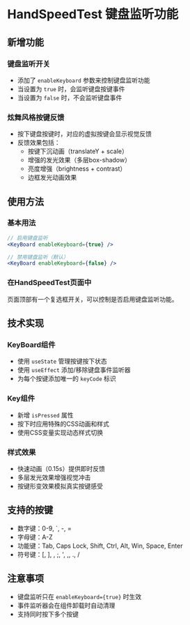 # HandSpeedTest 键盘监听功能

## 新增功能

### 键盘监听开关
- 添加了 `enableKeyboard` 参数来控制键盘监听功能
- 当设置为 `true` 时，会监听键盘按键事件
- 当设置为 `false` 时，不会监听键盘事件

### 炫舞风格按键反馈
- 按下键盘按键时，对应的虚拟按键会显示视觉反馈
- 反馈效果包括：
  - 按键下沉动画（translateY + scale）
  - 增强的发光效果（多层box-shadow）
  - 亮度增强（brightness + contrast）
  - 边框发光动画效果

## 使用方法

### 基本用法
```jsx
// 启用键盘监听
<KeyBoard enableKeyboard={true} />

// 禁用键盘监听（默认）
<KeyBoard enableKeyboard={false} />
```

### 在HandSpeedTest页面中
页面顶部有一个复选框开关，可以控制是否启用键盘监听功能。

## 技术实现

### KeyBoard组件
- 使用 `useState` 管理按键按下状态
- 使用 `useEffect` 添加/移除键盘事件监听器
- 为每个按键添加唯一的 `keyCode` 标识

### Key组件
- 新增 `isPressed` 属性
- 按下时应用特殊的CSS动画和样式
- 使用CSS变量实现动态样式切换

### 样式效果
- 快速动画（0.15s）提供即时反馈
- 多层发光效果增强视觉冲击
- 按键形变效果模拟真实按键感受

## 支持的按键
- 数字键：0-9, `, -, =
- 字母键：A-Z
- 功能键：Tab, Caps Lock, Shift, Ctrl, Alt, Win, Space, Enter
- 符号键：[, ], \, ;, ', ,, ., /

## 注意事项
- 键盘监听只在 `enableKeyboard={true}` 时生效
- 事件监听器会在组件卸载时自动清理
- 支持同时按下多个按键 
